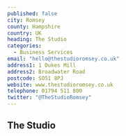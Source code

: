 ```yaml
---
published: false
city: Romsey
county: Hampshire
country: UK
heading: The Studio
categories: 
  - Business Services
email: "hello@thestudioromsey.co.uk"
address1: 1 Dukes Mill
address2: Broadwater Road
postcode: SO51 8PJ
website: www.thestudioromsey.co.uk
telephone: 01794 511 800
twitter: "@TheStudioRomsey"
---
```


## The Studio


